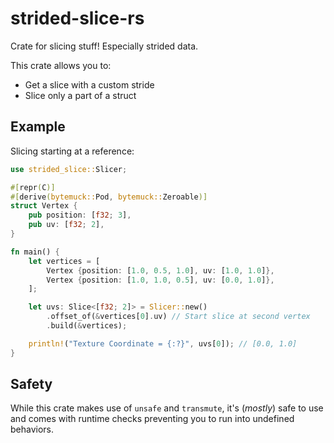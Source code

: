 # strided-slice-rs

Crate for slicing stuff! Especially strided data.

This crate allows you to:
* Get a slice with a custom stride
* Slice only a part of a struct

## Example

Slicing starting at a reference:

```rust
use strided_slice::Slicer;

#[repr(C)]
#[derive(bytemuck::Pod, bytemuck::Zeroable)]
struct Vertex {
    pub position: [f32; 3],
    pub uv: [f32; 2],
}

fn main() {
    let vertices = [
        Vertex {position: [1.0, 0.5, 1.0], uv: [1.0, 1.0]},
        Vertex {position: [1.0, 1.0, 0.5], uv: [0.0, 1.0]},
    ];

    let uvs: Slice<[f32; 2]> = Slicer::new()
        .offset_of(&vertices[0].uv) // Start slice at second vertex
        .build(&vertices);

    println!("Texture Coordinate = {:?}", uvs[0]); // [0.0, 1.0]
}
```

## Safety

While this crate makes use of `unsafe` and `transmute`, it's (_mostly_) safe
to use and comes with runtime checks preventing you to run into undefined behaviors.
